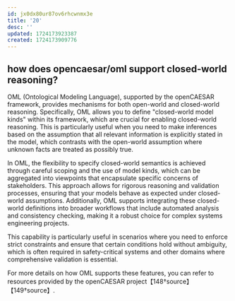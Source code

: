 ```yaml
---
id: jx0dx80ur87ov6rhcwnmx3e
title: '20'
desc: ''
updated: 1724173923387
created: 1724173909776
---
```


## how does opencaesar/oml support closed-world reasoning?

OML (Ontological Modeling Language), supported by the openCAESAR framework, provides mechanisms for both open-world and closed-world reasoning. Specifically, OML allows you to define "closed-world model kinds" within its framework, which are crucial for enabling closed-world reasoning. This is particularly useful when you need to make inferences based on the assumption that all relevant information is explicitly stated in the model, which contrasts with the open-world assumption where unknown facts are treated as possibly true.

In OML, the flexibility to specify closed-world semantics is achieved through careful scoping and the use of model kinds, which can be aggregated into viewpoints that encapsulate specific concerns of stakeholders. This approach allows for rigorous reasoning and validation processes, ensuring that your models behave as expected under closed-world assumptions. Additionally, OML supports integrating these closed-world definitions into broader workflows that include automated analysis and consistency checking, making it a robust choice for complex systems engineering projects.

This capability is particularly useful in scenarios where you need to enforce strict constraints and ensure that certain conditions hold without ambiguity, which is often required in safety-critical systems and other domains where comprehensive validation is essential.

For more details on how OML supports these features, you can refer to resources provided by the openCAESAR project【148†source】【149†source】.

